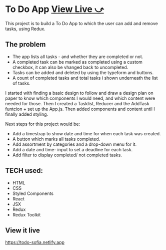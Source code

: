 # To Do App [View Live &#10555;](https://todo-sofia.netlify.app)

This project is to build a To Do App to which the user can add and remove tasks, using Redux.

## The problem

- The app lists all tasks - and whether they are completed or not.
- A completed task can be marked as completed using a custom checkbox, it can also be vhanged back to uncompleted.
- Tasks can be added and deleted by using the typeform and buttons.
- A count of completed tasks and total tasks i shown underneath the list of tasks.

I started with finding a basic design to follow and draw a design plan on paper to know which components I would need, and which content were needed for those. Then I created a Tasklist, Reducer and the AddTask funtcion + set up the App.js. Then added components and content until I finally added styling.

Next steps for this project would be:
- Add a timestrap to show date and time for when each task was created.
- A button which marks all tasks completed.
- Add assortment by categories and a drop-down menu for it.
- Add a date and time- input to set a deadline for each task.
- Add filter to display completed/ not completed tasks.

## TECH used:
- HTML
- CSS
- Styled Components
- React
- JSX
- Redux
- Redux Toolkit
## View it live
https://todo-sofia.netlify.app